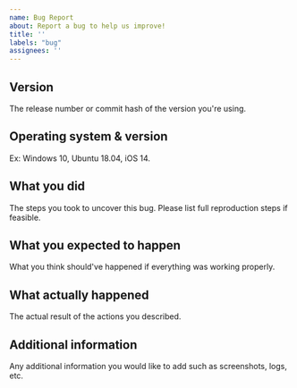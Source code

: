 ```yaml
---
name: Bug Report
about: Report a bug to help us improve!
title: ''
labels: "bug"
assignees: ''
---
```


## Version

The release number or commit hash of the version you're using.

## Operating system & version

Ex: Windows 10, Ubuntu 18.04, iOS 14.

## What you did

The steps you took to uncover this bug.
Please list full reproduction steps if feasible.

## What you expected to happen

What you think should've happened if everything was working properly.

## What actually happened

The actual result of the actions you described.

## Additional information

Any additional information you would like to add such as screenshots, logs, etc.
